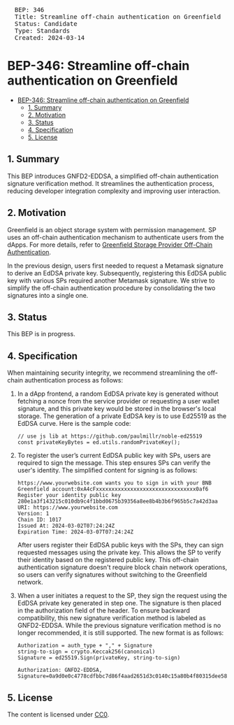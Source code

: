 <pre>
  BEP: 346
  Title: Streamline off-chain authentication on Greenfield
  Status: Candidate
  Type: Standards
  Created: 2024-03-14
</pre>


# BEP-346: Streamline off-chain authentication on Greenfield

- [BEP-346: Streamline off-chain authentication on Greenfield](#bep-346-streamline-off-chain-authentication-on-greenfield)
  - [1. Summary](#1-summary)
  - [2. Motivation](#2-motivation)
  - [3. Status](#3-status)
  - [4. Specification](#4-specification)
  - [5. License](#5-license)


## 1. Summary
This BEP introduces GNFD2-EDDSA, a simplified off-chain authentication signature verification method. It streamlines the authentication process, reducing developer integration complexity and improving user interaction.

## 2. Motivation

Greenfield is an object storage system with permission management. SP uses an off-chain authentication mechanism to authenticate users from the dApps. For more details, refer to [Greenfield Storage Provider Off-Chain Authentication](https://github.com/bnb-chain/greenfield-storage-provider/blob/master/docs/modules/authenticator.md). 

In the previous design, users first needed to request a Metamask signature to derive an EdDSA private key. Subsequently, registering this EdDSA public key with various SPs required another Metamask signature. We strive to simplify the off-chain authentication procedure by consolidating the two signatures into a single one.


## 3. Status
This BEP is in progress.

## 4. Specification

When maintaining security integrity, we recommend streamlining the off-chain authentication process as follows:

1. In a dApp frontend, a random EdDSA private key is generated without fetching a nonce from the service provider or requesting a user wallet signature, and this private key would be stored in the browser's local storage. The generation of a private EdDSA key is to use Ed25519 as the EdDSA curve. Here is the sample code:
    ```
    // use js lib at https://github.com/paulmillr/noble-ed25519 
    const privateKeyBytes = ed.utils.randomPrivateKey();
    ```

2. To register the user’s current EdDSA public key with SPs, users are required to sign the message. This step ensures SPs can verify the user's identity. The simplified content for signing is as follows:

    ```
    https://www.yourwebsite.com wants you to sign in with your BNB Greenfield account:0xA4cFxxxxxxxxxxxxxxxxxxxxxxxxxxxxxxxx0af6
    Register your identity public key 280e1a3f143215c010db9c4f1bbd0675b39356a8ee8b4b3b6f965b5c7a42d3aa
    URI: https://www.yourwebsite.com
    Version: 1
    Chain ID: 1017
    Issued At: 2024-03-02T07:24:24Z
    Expiration Time: 2024-03-07T07:24:24Z
    ```

    After users register their EdDSA public keys with the SPs, they can sign requested messages using the private key. This allows the SP to verify their identity based on the registered public key. This off-chain authentication signature doesn't require block chain network operations, so users can verify signatures without switching to the Greenfield network.

3. When a user initiates a request to the SP, they sign the request using the EdDSA private key generated in step one. The signature is then placed in the authorization field of the header. To ensure backward compatibility, this new signature verification method is labeled as GNFD2-EDDSA. While the previous signature verification method is no longer recommended, it is still supported. The new format is as follows:

    ```
    Authorization = auth_type + "," + Signature
    string-to-sign = crypto.Keccak256(canonical)
    Signature = ed25519.Sign(privateKey, string-to-sign)

    Authorization: GNFD2-EDDSA, Signature=0a9d0e0c4778cdfbbc7d86f4aad2651d3c0140c15a80b4f80315dee58987c2a401877bfb05aef6f8a9c4137b8587a4f02536b3cb7e303c444edaacee476e7ad2
    ```

## 5. License

The content is licensed under [CC0](https://creativecommons.org/publicdomain/zero/1.0/).
